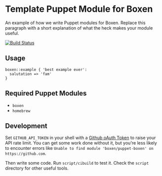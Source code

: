 # Template Puppet Module for Boxen

An example of how we write Puppet modules for Boxen. Replace this
paragraph with a short explanation of what the heck makes your module
useful.

[![Build Status](https://travis-ci.org/lazzurs/puppet-hubflow.png?branch=master)](https://travis-ci.org/lazzurs/puppet-hubflow)

## Usage

```puppet
boxen::example { 'best example ever':
  salutation => 'fam'
}
```

## Required Puppet Modules

* `boxen`
* `homebrew`

## Development

Set `GITHUB_API_TOKEN` in your shell with a [Github oAuth Token](https://help.github.com/articles/creating-an-oauth-token-for-command-line-use) to raise your API rate limit. You can get some work done without it, but you're less likely to encounter errors like `Unable to find module 'boxen/puppet-boxen' on https://github.com`.

Then write some code. Run `script/cibuild` to test it. Check the `script`
directory for other useful tools.
